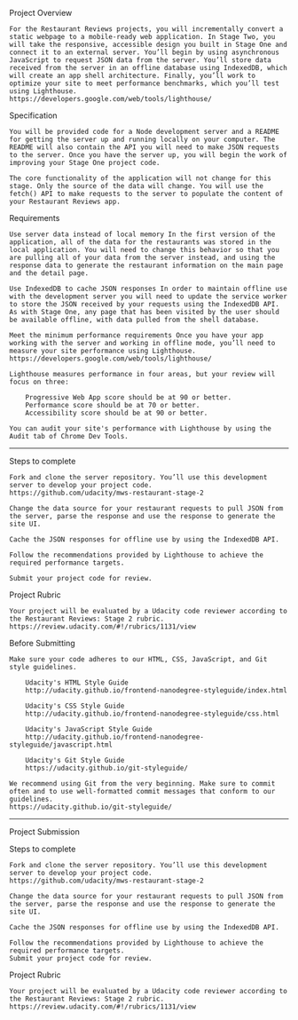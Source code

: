 Project Overview

	For the Restaurant Reviews projects, you will incrementally convert a static webpage to a mobile-ready web application. In Stage Two, you will take the responsive, accessible design you built in Stage One and connect it to an external server. You’ll begin by using asynchronous JavaScript to request JSON data from the server. You’ll store data received from the server in an offline database using IndexedDB, which will create an app shell architecture. Finally, you’ll work to optimize your site to meet performance benchmarks, which you’ll test using Lighthouse.
	https://developers.google.com/web/tools/lighthouse/

Specification

	You will be provided code for a Node development server and a README for getting the server up and running locally on your computer. The README will also contain the API you will need to make JSON requests to the server. Once you have the server up, you will begin the work of improving your Stage One project code.

	The core functionality of the application will not change for this stage. Only the source of the data will change. You will use the fetch() API to make requests to the server to populate the content of your Restaurant Reviews app.

Requirements

	Use server data instead of local memory In the first version of the application, all of the data for the restaurants was stored in the local application. You will need to change this behavior so that you are pulling all of your data from the server instead, and using the response data to generate the restaurant information on the main page and the detail page.

	Use IndexedDB to cache JSON responses In order to maintain offline use with the development server you will need to update the service worker to store the JSON received by your requests using the IndexedDB API. As with Stage One, any page that has been visited by the user should be available offline, with data pulled from the shell database.

	Meet the minimum performance requirements Once you have your app working with the server and working in offline mode, you’ll need to measure your site performance using Lighthouse.
	https://developers.google.com/web/tools/lighthouse/

	Lighthouse measures performance in four areas, but your review will focus on three:

		Progressive Web App score should be at 90 or better.
		Performance score should be at 70 or better.
		Accessibility score should be at 90 or better.

	You can audit your site's performance with Lighthouse by using the Audit tab of Chrome Dev Tools.

-----------------------

Steps to complete

	Fork and clone the server repository. You’ll use this development server to develop your project code.
	https://github.com/udacity/mws-restaurant-stage-2
	
	Change the data source for your restaurant requests to pull JSON from the server, parse the response and use the response to generate the site UI.
	
	Cache the JSON responses for offline use by using the IndexedDB API.
	
	Follow the recommendations provided by Lighthouse to achieve the required performance targets.
	
	Submit your project code for review.

Project Rubric

	Your project will be evaluated by a Udacity code reviewer according to the Restaurant Reviews: Stage 2 rubric.
	https://review.udacity.com/#!/rubrics/1131/view

Before Submitting

	Make sure your code adheres to our HTML, CSS, JavaScript, and Git style guidelines.

		Udacity's HTML Style Guide
		http://udacity.github.io/frontend-nanodegree-styleguide/index.html
		
		Udacity's CSS Style Guide
		http://udacity.github.io/frontend-nanodegree-styleguide/css.html
		
		Udacity's JavaScript Style Guide
		http://udacity.github.io/frontend-nanodegree-styleguide/javascript.html
		
		Udacity's Git Style Guide
		https://udacity.github.io/git-styleguide/

	We recommend using Git from the very beginning. Make sure to commit often and to use well-formatted commit messages that conform to our guidelines.
	https://udacity.github.io/git-styleguide/
	
-------------------------

Project Submission

Steps to complete
	
	Fork and clone the server repository. You’ll use this development server to develop your project code.
	https://github.com/udacity/mws-restaurant-stage-2
	
	Change the data source for your restaurant requests to pull JSON from the server, parse the response and use the response to generate the site UI.
	
	Cache the JSON responses for offline use by using the IndexedDB API.
	
	Follow the recommendations provided by Lighthouse to achieve the required performance targets.
	Submit your project code for review.


Project Rubric

	Your project will be evaluated by a Udacity code reviewer according to the Restaurant Reviews: Stage 2 rubric.
	https://review.udacity.com/#!/rubrics/1131/view
	
